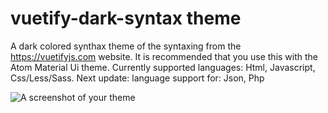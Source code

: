 # vuetify-dark-syntax theme

A dark colored synthax theme of the syntaxing from the https://vuetifyjs.com website.
It is recommended that you use this with the Atom Material Ui theme.
Currently supported languages: Html, Javascript, Css/Less/Sass.
Next update: language support for: Json, Php

![A screenshot of your theme](https://image.prntscr.com/image/TuWt7zimTKKeQVuV_rmWGQ.png)
